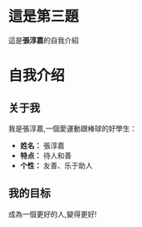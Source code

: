 # 這是第三題
這是**張淳嘉**的自我介紹

# 自我介绍

## 关于我

我是張淳嘉,一個愛運動跟棒球的好學生：

- **姓名：** 張淳嘉
- **特点：** 待人和善
- **个性：** 友善、乐于助人


## 我的目标

成為一個更好的人,變得更好!
